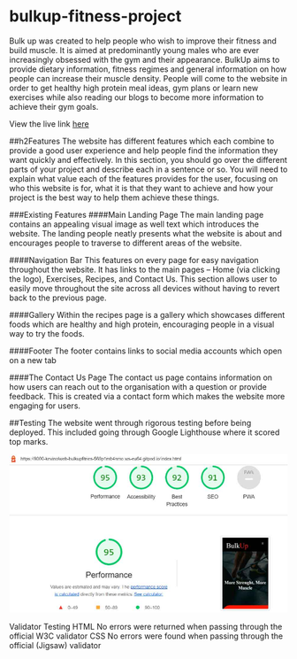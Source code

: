 # bulkup-fitness-project
Bulk up was created to help people who wish to improve their fitness and build muscle. It is aimed at predominantly young males who are ever increasingly obsessed with the gym and their appearance. BulkUp aims to provide dietary information, fitness regimes and general information on how people can increase their muscle density. People will come to the website in order to get healthy high protein meal ideas, gym plans or learn new exercises while also reading our blogs to become more information to achieve their gym goals.


View the live link [here](https://bulkup.com)

##h2Features
The website has different features which each combine to provide a good user experience and help people find the information they want quickly and effectively.
In this section, you should go over the different parts of your project and describe each in a sentence or so. You will need to explain what value each of the features provides for the user, focusing on who this website is for, what it is that they want to achieve and how your project is the best way to help them achieve these things.

###Existing Features
####Main Landing Page
The main landing page contains an appealing visual image as well text which introduces the website. The landing people neatly presents what the website is about and encourages people to traverse to different areas of the website.

####Navigation Bar
This features on every page for easy navigation throughout the website. It has links to the main pages – Home (via clicking the logo), Exercises, Recipes, and Contact Us. This section allows user to easily move throughout the site across all devices without having to revert back to the previous page.

####Gallery
Within the recipes page is a gallery which showcases different foods which are healthy and high protein, encouraging people in a visual way to try the foods.

####Footer
The footer contains links to social media accounts which open on a new tab

####The Contact Us Page
The contact us page contains information on how users can reach out to the organisation with a question or provide feedback. This is created via a contact form which makes the website more engaging for users.

##Testing
The website went through rigorous testing before being deployed. This included going through Google Lighthouse where it scored top marks.

<img src="/assets/images/lighthouse.jpg"/>

Validator Testing
HTML
No errors were returned when passing through the official W3C validator
CSS
No errors were found when passing through the official (Jigsaw) validator


